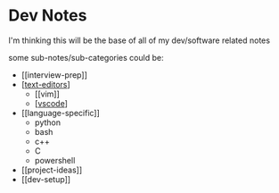 # Dev Notes

I'm thinking this will be the base of all of my dev/software related notes

some sub-notes/sub-categories could be:

- [[interview-prep]]
- [[text-editors]]
  - [[vim]]
  - [[vscode]]
- [[language-specific]]
    - python
    - bash
    - c++
    - C
    - powershell
- [[project-ideas]]
- [[dev-setup]]

[//begin]: # "Autogenerated link references for markdown compatibility"
[text-editors]: text-editors "Text Editors"
[vscode]: vscode "Vscode"
[//end]: # "Autogenerated link references"